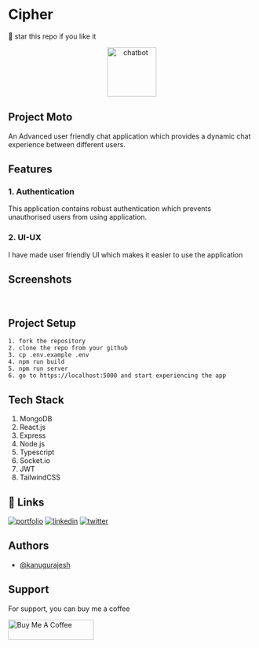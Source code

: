 # Cipher

🌟 star this repo if you like it

<div align="center">
  <img src="https://github.com/kanugurajesh/Anonymous-Advanced-Chat-App/assets/77529419/78104bac-7dd7-4c46-85b6-e994b7dde92a" alt="chatbot" width=100 height=100 />
</div>

## Project Moto

An Advanced user friendly chat application which provides a dynamic chat experience between different users.

## Features

### 1. Authentication
This application contains robust authentication which prevents unauthorised users from using application.

### 2. UI-UX
I have made user friendly UI which makes it easier to use the application

## Screenshots

<img src="https://github.com/kanugurajesh/Anonymous-Advanced-Chat-App/assets/77529419/594714bb-8e56-4397-8fdb-d2de25f1b559" alt="" />

<img src="https://github.com/kanugurajesh/Anonymous-Advanced-Chat-App/assets/77529419/5a9efd3b-a9a0-4b0a-a7a9-d9a2b78a4a85" alt="" />

<img src="https://github.com/kanugurajesh/Anonymous-Advanced-Chat-App/assets/77529419/a6ba5ff4-d6d6-4a8f-9b7c-64b3447140d0" alt="" />

<img src="https://github.com/kanugurajesh/Anonymous-Advanced-Chat-App/assets/77529419/f33d37bd-e556-417b-9fdb-2c38e068eef2" alt="" />

<img src="https://github.com/kanugurajesh/Anonymous-Advanced-Chat-App/assets/77529419/e2a9a1d7-29a6-46e9-9be5-6a32eef042e9" alt="" />

## Project Setup

```
1. fork the repository
2. clone the repo from your github
3. cp .env.example .env
4. npm run build
5. npm run server
6. go to https://localhost:5000 and start experiencing the app
```

## Tech Stack

1. MongoDB
2. React.js
3. Express
4. Node.js
5. Typescript
6. Socket.io
7. JWT
8. TailwindCSS

## 🔗 Links
[![portfolio](https://img.shields.io/badge/my_portfolio-000?style=for-the-badge&logo=ko-fi&logoColor=white)](https://rajeshportfolio.me/)
[![linkedin](https://img.shields.io/badge/linkedin-0A66C2?style=for-the-badge&logo=linkedin&logoColor=white)](https://www.linkedin.com/in/rajesh-kanugu-aba8a3254/)
[![twitter](https://img.shields.io/badge/twitter-1DA1F2?style=for-the-badge&logo=twitter&logoColor=white)](https://twitter.com/exploringengin1)
  
## Authors

- [@kanugurajesh](https://github.com/kanugurajesh)

## Support

For support, you can buy me a coffee

<a href="https://www.buymeacoffee.com/kanugurajen" target="_blank"><img src="https://cdn.buymeacoffee.com/buttons/default-orange.png" alt="Buy Me A Coffee" height="41" width="174"></a>
